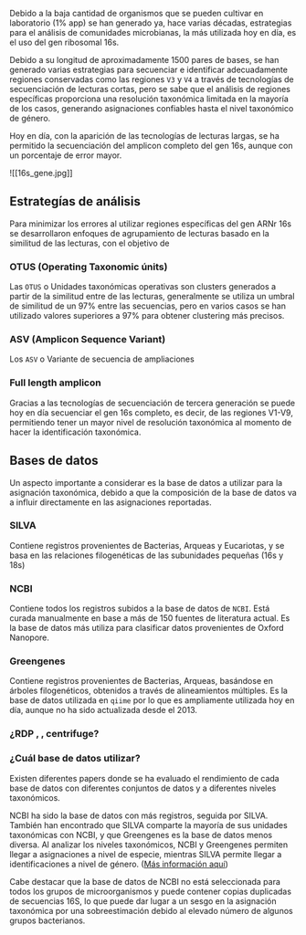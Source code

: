 
Debido a la baja cantidad de organismos que se pueden cultivar en laboratorio (1% app) se han generado ya, hace varias décadas, estrategias para el análisis de comunidades microbianas, la más utilizada hoy en día, es el uso del gen ribosomal 16s.

Debido a su longitud de aproximadamente 1500 pares de bases, se han generado varias estrategias para secuenciar e identificar adecuadamente regiones conservadas como las regiones `V3` y `V4` a través de tecnologías de secuenciación de lecturas cortas, pero se sabe que el análisis de regiones específicas proporciona una resolución taxonómica limitada en la mayoría de los casos, generando asignaciones confiables hasta el nivel taxonómico de género.

Hoy en día, con la aparición de las tecnologías de lecturas largas, se ha permitido la secuenciación del amplicon completo del gen 16s, aunque con un porcentaje de error mayor.

![[16s_gene.jpg]]

## Estrategías de análisis 

Para minimizar los errores al utilizar regiones específicas del gen ARNr 16s se desarrollaron enfoques de agrupamiento de lecturas basado en la similitud de las lecturas, con el objetivo de 

### OTUS (Operating Taxonomic únits)

Las `OTUS` o Unidades taxonómicas operativas son clusters generados a partir de la similitud entre de las lecturas, generalmente se utiliza un umbral de similitud de un 97% entre las secuencias, pero en varios casos se han utilizado valores superiores a 97% para obtener clustering más precisos.

### ASV (Amplicon Sequence Variant)
Los `ASV` o Variante de secuencia de ampliaciones 

### Full length amplicon
Gracias a las tecnologías de secuenciación de tercera generación se puede hoy en día secuenciar el gen 16s completo, es decir, de las regiones V1-V9, permitiendo tener un mayor nivel de resolución taxonómica al momento de hacer la identificación taxonómica.

## Bases de datos
Un aspecto importante a considerar es la base de datos a utilizar para la asignación taxonómica, debido a que la composición de la base de datos va a influir directamente en las asignaciones reportadas.

### SILVA
Contiene registros provenientes de Bacterias, Arqueas y Eucariotas, y se basa en las relaciones filogenéticas de las subunidades pequeñas (16s y 18s)

### NCBI
Contiene todos los registros subidos a la base de datos de `NCBI`. Está curada manualmente en base a más de 150 fuentes de literatura actual. Es la base de datos más utiliza para clasificar datos provenientes de Oxford Nanopore.

### Greengenes
Contiene registros provenientes de Bacterias, Arqueas, basándose en árboles filogenéticos, obtenidos a través de alineamientos múltiples. Es la base de datos utilizada en `qiime` por lo que es ampliamente utilizada hoy en día, aunque no ha sido actualizada desde el 2013.

### ¿RDP , , centrifuge?

### ¿Cuál base de datos utilizar?
Existen diferentes papers donde se ha evaluado el rendimiento de cada base de datos con diferentes conjuntos de datos y a diferentes niveles taxonómicos. 

NCBI ha sido la base de datos con más registros, seguida por SILVA. También han encontrado que SILVA comparte la mayoría de sus unidades taxonómicas con NCBI, y que Greengenes es la base de datos menos diversa. Al analizar los niveles taxonómicos, NCBI y Greengenes permiten llegar a asignaciones a nivel de especie, mientras SILVA permite llegar a identificaciones a nivel de género. ([Más información aquí](http://link.springer.com/content/pdf/10.1186/s12864-017-3501-4.pdf))


Cabe destacar que la base de datos de NCBI no está seleccionada para todos los grupos de microorganismos y puede contener copias duplicadas de secuencias 16S, lo que puede dar lugar a un sesgo en la asignación taxonómica por una sobreestimación debido al elevado número de algunos grupos bacterianos.